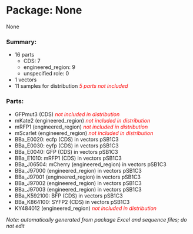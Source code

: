# Package: None

None

### Summary:

- 16 parts
    - CDS: 7
    - engineered_region: 9
    - unspecified role: 0
- 1 vectors
- 11 samples for distribution _<span style="color:red">5 parts not included</span>_

### Parts:

- GFPmut3 (CDS) _<span style="color:red">not included in distribution</span>_
- mKate2 (engineered_region) _<span style="color:red">not included in distribution</span>_
- mRFP1 (engineered_region) _<span style="color:red">not included in distribution</span>_
- mScarlet (engineered_region) _<span style="color:red">not included in distribution</span>_
- BBa_E0020: ecfp (CDS) in vectors pSB1C3
- BBa_E0030: eyfp (CDS) in vectors pSB1C3
- BBa_E0040: GFP (CDS) in vectors pSB1C3
- BBa_E1010: mRFP1 (CDS) in vectors pSB1C3
- BBa_J06504: mCherry (engineered_region) in vectors pSB1C3
- BBa_J97000 (engineered_region) in vectors pSB1C3
- BBa_J97001 (engineered_region) in vectors pSB1C3
- BBa_J97002 (engineered_region) in vectors pSB1C3
- BBa_J97003 (engineered_region) in vectors pSB1C3
- BBa_K592100: BFP (CDS) in vectors pSB1C3
- BBa_K864100: SYFP2 (CDS) in vectors pSB1C3
- KY484012 (engineered_region) _<span style="color:red">not included in distribution</span>_

_Note: automatically generated from package Excel and sequence files; do not edit_
